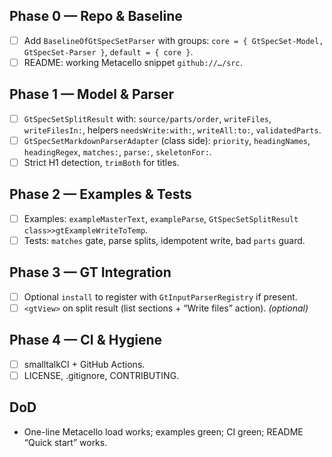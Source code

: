 
## Phase 0 — Repo & Baseline
- [ ] Add `BaselineOfGtSpecSetParser` with groups:
      `core = { GtSpecSet-Model, GtSpecSet-Parser }`, `default = { core }`.
- [ ] README: working Metacello snippet `github://…/src`.

## Phase 1 — Model & Parser
- [ ] `GtSpecSetSplitResult` with: `source/parts/order`, `writeFiles`, `writeFilesIn:`,
      helpers `needsWrite:with:`, `writeAll:to:`, `validatedParts`.
- [ ] `GtSpecSetMarkdownParserAdapter` (class side):
      `priority`, `headingNames`, `headingRegex`, `matches:`, `parse:`, `skeletonFor:`.
- [ ] Strict H1 detection, `trimBoth` for titles.

## Phase 2 — Examples & Tests
- [ ] Examples: `exampleMasterText`, `exampleParse`, `GtSpecSetSplitResult class>>gtExampleWriteToTemp`.
- [ ] Tests: `matches` gate, parse splits, idempotent write, bad `parts` guard.

## Phase 3 — GT Integration
- [ ] Optional `install` to register with `GtInputParserRegistry` if present.
- [ ] `<gtView>` on split result (list sections + “Write files” action). *(optional)*

## Phase 4 — CI & Hygiene
- [ ] smalltalkCI + GitHub Actions.
- [ ] LICENSE, .gitignore, CONTRIBUTING.

## DoD
- One-line Metacello load works; examples green; CI green; README “Quick start” works.
